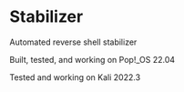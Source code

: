 # Stabilizer
Automated reverse shell stabilizer

Built, tested, and working on Pop!_OS 22.04

Tested and working on Kali 2022.3
